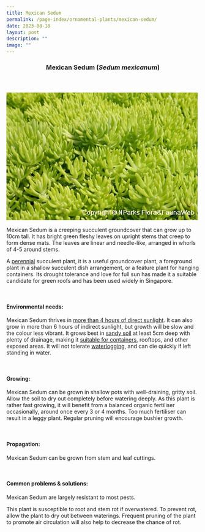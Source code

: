 ```yaml
---
title: Mexican Sedum
permalink: /page-index/ornamental-plants/mexican-sedum/
date: 2023-08-18
layout: post
description: ""
image: ""
---
```

<header> 
	<h3>Mexican Sedum (<em>Sedum mexicanum</em>)</h3> 
</header>

<section>
	<img title="Photo by Flora and Fauna Web." src="/images/Plants/mexicansedum_ffw.jfif">
	<p>Mexican Sedum is a creeping succulent groundcover that can grow up to 10cm tall. It has bright green fleshy leaves on upright stems that creep to form dense mats. The leaves are linear and needle-like, arranged in whorls of 4-5 around stems.</p>
	<p>A <a href="/learn-more-about-gardening/glossary/#p">perennial</a> succulent plant, it is a useful groundcover plant, a foreground plant in a shallow succulent dish arrangement, or a feature plant for hanging containers. Its drought tolerance and love for full sun has made it a suitable candidate for green roofs and has been used widely in Singapore.</p>
	 <br> 
</section> 
 
<section> 
  <h4>Environmental needs:</h4> 
  <p>Mexican Sedum thrives in <a href="/page-index/horticulture-techniques/gauging-light/">more than 4 hours of direct sunlight</a>. It can also grow in more than 6 hours of indirect sunlight, but growth will be slow and the colour less vibrant. It grows best in <a href="/page-index/horticulture-techniques/soil/">sandy soil</a> at least 5cm deep with plenty of drainage, making it <a href="/page-index/horticulture-techniques/planting-in-containers/">suitable for containers</a>, rooftops, and other exposed areas. It will not tolerate <a href="/page-index/plant-problems/waterlogging/">waterlogging</a>, and can die quickly if left standing in water.</p> 
	<br>
</section>

<section> 
  <h4>Growing:</h4> 
	<p>Mexican Sedum can be grown in shallow pots with well-draining, gritty soil. Allow the soil to dry out completely before watering deeply. As this plant is rather fast growing, it will benefit from a balanced organic fertiliser occasionally, around once every 3 or 4 months. Too much fertiliser can result in a leggy plant. Regular pruning will encourage bushier growth.</p> 
	<br> 
</section> 

<section> 
  <h4>Propagation:</h4> 
	<p>Mexican Sedum can be grown from stem and leaf cuttings.</p> 
	<br> 
</section> 
 
<section> 
  <h4>Common problems &amp; solutions:</h4> 
	<p>Mexican Sedum are largely resistant to most pests.</p>
	<p>This plant is susceptible to root and stem rot if overwatered. To prevent rot, allow the plant to dry out between waterings. Frequent pruning of the plant to promote air circulation will also help to decrease the chance of rot.</p>
	<br> 
</section>